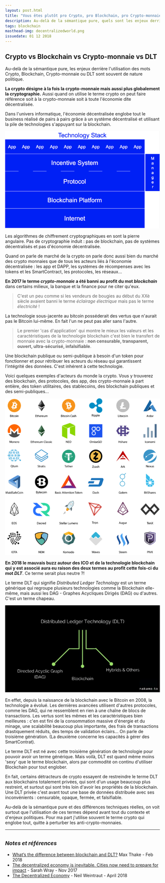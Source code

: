 ```yaml
---
layout: post.html
title: "Vous êtes plutôt pro Crypto, pro Blockchain, pro Crypto-monnaie ou pro DLT ?"
description: Au-delà de la sémantique pure, quels sont les enjeux derrière les mots Crypto, Blockchain, Crypto-monnaie, DLT.
tags: blockchain
masthead-img: decentralizedworld.png
issuedate: 01 12 2018
---
```


## Crypto vs Blockchain vs Crypto-monnaie vs DLT

Au-delà de la sémantique pure, les enjeux derrière l'utilisation des mots Crypto, Blockchain, Crypto-monnaie ou DLT sont souvent de nature politique.

**La crypto désigne à la fois la crypto-monnaie mais aussi plus globalement la cryptographie.** Aussi quand on utilise le terme crypto on peut faire référence soit à la crypto-monnaie soit à toute l'économie dite décentralisée. 

Dans l'univers informatique, l'économie décentralisée englobe tout le business réalisé de pairs à pairs grâce à un système décentralisé et utilisant la pile de technologies s'appuyant sur la blockchain.

<img class="img-shadow mx-auto d-block my-5" src="/assets/img/technology-stack-decentralized-systems.png" alt="technology-stack-decentralized-systems">

Les algorithmes de chiffrement cryptographiques en sont la pierre angulaire. Pas de cryptographie induit : pas de blockchain, pas de systèmes décentralisés et pas d'économie décentralisée. 

Quand on parle de marché de la crypto on parle donc aussi bien du marché des crypto monnaies que de tous les acteurs liés à l'économie décentralisée : les app et DAPP, les systèmes de récompenses avec les tokens et les SmartContract, les protocoles, les réseaux...

**En 2017 le terme _crypto-monnaie_ a été banni au profit du mot _blockchain_** dans certains milieux, la banque et la finance pour ne citer qu'eux.

> C'est un peu comme si les vendeurs de bougies au début du XXè siècle avaient banni le terme _éclairage électrique_ mais pas le terme _électricité_ ! 

La technologie sous-jacente au bitcoin posséderait des vertus que n'aurait pas le Bitcoin lui-même. En fait l'un ne peut pas aller sans l'autre. 

> Le premier 'cas d'application' qui montre le mieux les valeurs et les caractéristiques de la technologie blockchain c'est bien le transfert de monnaie avec la crypto-monnaie : **non censurable, transparent, ouvert, ultra-sécurisé, infalsifiable**.

Une blockchain publique ou semi-publique à besoin d'un token pour fonctionner et pour rétribuer les acteurs du réseau qui garantissent l'intégrité des données. C'est inhérent à cette technologie.

Voici quelques exemples d'acteurs du monde la crypto. Vous y trouverez des blockchain, des protocoles, des app, des crypto-monnaie à part entière, des token utilitaires, des stablecoins, des blockchain publiques et des semi-publiques...

<img class="img-shadow mx-auto d-block my-5" src="/assets/img/crypto.png" alt="crypto">

**En 2018 le mauvais buzz autour des ICO et de la technologie blockchain qui y est associé aura eu raison des deux termes au profit cette fois-ci du mot _DLT_**. Ce terme serait plus neutre ?!

Le terme DLT qui signifie _Distributed Ledger Technology_ est un terme générique qui regroupe plusieurs technologies comme la Blockchain elle-même, mais aussi les DAG - Graphes Acycliques Dirigés (DAG) ou d'autres. C'est un terme chapeau.

<img class="img-shadow mx-auto d-block my-5" src="/assets/img/dlt.png" alt="dlt">

En effet, depuis la naissance de la blockchain avec le Bitcoin en 2008, la technologie a évolué. Les dernières avancées utilisent d'autres protocoles, comme les DAG, qui ne ressemblent en rien à une chaîne de blocs de transactions. Les vertus sont les mêmes et les caractéristiques bien meilleures : c'en est fini de la consommation massive d'énergie et du minage, une scalabilité beaucoup plus importante, des frais de transactions drastiquement réduits, des temps de validation éclairs... On parle de troisième génération. (La deuxième concerne les capacités à gérer des SmartContrat). 

Le terme DLT est né avec cette troisième génération de technologie pour pouvoir avoir un terme générique. Mais voilà, DLT est quand même moins 'sexy' que le terme blockchain, alors par commodité on continu d'utiliser Blockchain pour tout englober.

En fait, certains détracteurs de crypto essayent de restreindre le terme DLT aux blockchains totalement privées, qui sont d'un usage beaucoup plus restreint, et surtout qui sont très loin d'avoir les propriétés de la blockchain. Une DLT privée c'est avant tout une base de données distribuée avec ses inconvénients : censurable, opaque, fermée, et falsifiable.

Au-delà de la sémantique pure et des différences techniques réelles, on voit surtout que l'utilisation de ces termes dépend avant tout du contexte et d'enjeux politiques. Pour ma part j'utilise souvent le terme crypto qui englobe tout, quitte à perturber les anti-crypto-monnaies.

---

## <small>_Notes et références_</small>

- [What’s the difference between blockchain and DLT?](https://medium.com/nakamo-to/whats-the-difference-between-blockchain-and-dlt-e4b9312c75dd) Max Thake - Feb 2018
- [The decentralized economy is inevitable. Cities now need to prepare for impact](https://www.smartcitiesdive.com/news/blockchain-decentralized-economy/511757/) - Sarah Wray - Nov 2017
- [The Decentralized Economy](https://medium.com/@nweintraut/the-decentralized-economy-dacaf15c07da) - Neil Weintraut - April 2018
